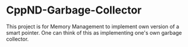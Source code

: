 # CppND-Garbage-Collector
This project is for  Memory Management to implement own version of a smart pointer. One can think of this as implementing one's  own garbage collector. 
